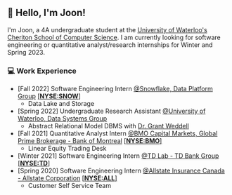 ## 👋 Hello, I'm Joon!

I'm Joon, a 4A undergraduate student at the [University of Waterloo's Cheriton School of Computer Science](https://cs.uwaterloo.ca/). I am currently looking for software engineering or quantitative analyst/research internships for Winter and Spring 2023.

### 💻 Work Experience
- [Fall 2022] Software Engineering Intern [@Snowflake, Data Platform Group](https://www.snowflake.com/) [[**NYSE:SNOW**]](https://www.bloomberg.com/quote/SNOW:US)
  - Data Lake and Storage
- [Spring 2022] Undergraduate Research Assistant [@University of Waterloo, Data Systems Group](https://uwaterloo.ca/data-systems-group/)
  - Abstract Relational Model DBMS with [Dr. Grant Weddell](https://dblp.org/pid/81/5447.html)
- [Fall 2021] Quantitative Analyst Intern [@BMO Capital Markets, Global Prime Brokerage - Bank of Montreal](https://capitalmarkets.bmo.com/en/our-bankers/global-prime-brokerage/) [[**NYSE:BMO**]](https://www.bloomberg.com/quote/BMO:US)
  - Linear Equity Trading Desk
- [Winter 2021] Software Engineering Intern [@TD Lab - TD Bank Group](http://tdlab.io/) [[**NYSE:TD**]](https://www.bloomberg.com/quote/TD:US)
- [Spring 2020] Software Engineering Intern [@Allstate Insurance Canada - Allstate Corporation](https://www.allstate.ca/) [[**NYSE:ALL**]](https://www.bloomberg.com/quote/ALL:US)
  - Customer Self Service Team

<!--
**Joon7891/Joon7891** is a ✨ _special_ ✨ repository because its `README.md` (this file) appears on your GitHub profile.

Here are some ideas to get you started:

- 🔭 I’m currently working on ...
- 🌱 I’m currently learning ...
- 👯 I’m looking to collaborate on ...
- 🤔 I’m looking for help with ...
- 💬 Ask me about ...
- 📫 How to reach me: ...
- 😄 Pronouns: ...
- ⚡ Fun fact: ...
-->
